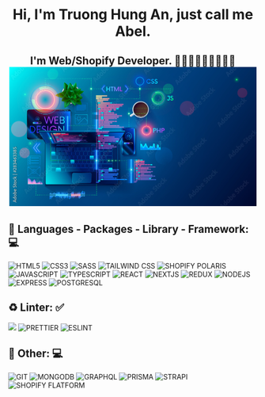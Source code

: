 <h1 align="center">Hi, I'm Truong Hung An, just call me Abel.
<h2 align="center">I'm Web/Shopify Developer. 👨🏻‍💻👨🏻‍💻👨🏻‍💻

<div align="center">
  <img src="./assets/coding.jpeg" width="500px" />
</div>

## 🔭 **Languages - Packages - Library - Framework:** 💻

![HTML5](https://img.shields.io/badge/HTML5-E34F26?style=for-the-badge&logo=html5&logoColor=white)
![CSS3](https://img.shields.io/badge/CSS3-1572B6?style=for-the-badge&logo=css3&logoColor=white)
![SASS](https://img.shields.io/badge/Sass-CC6699?style=for-the-badge&logo=sass&logoColor=white)
![TAILWIND CSS](https://img.shields.io/badge/Tailwind_CSS-38B2AC?style=for-the-badge&logo=tailwind-css&logoColor=white)
![SHOPIFY POLARIS](https://img.shields.io/badge/SHOPIFY_POLARIS-161619?style=for-the-badge&logo=shopify&logoColor=4F7637)
![JAVASCRIPT](https://img.shields.io/badge/JavaScript-323330?style=for-the-badge&logo=javascript&logoColor=F7DF1E)
![TYPESCRIPT](https://img.shields.io/badge/TypeScript-007ACC?style=for-the-badge&logo=typescript&logoColor=white)
![REACT](https://img.shields.io/badge/React-20232A?style=for-the-badge&logo=react&logoColor=61DAFB)
![NEXTJS](https://img.shields.io/badge/NextJS-383838?style=for-the-badge&logoColor=FFFFFF)
![REDUX](https://img.shields.io/badge/Redux-593D88?style=for-the-badge&logo=redux&logoColor=white)
![NODEJS](https://img.shields.io/badge/Node%20js-339933?style=for-the-badge&logo=nodedotjs&logoColor=white)
![EXPRESS](https://img.shields.io/badge/Express%20js-000000?style=for-the-badge&logo=express&logoColor=white)
![POSTGRESQL](https://img.shields.io/badge/PostgreSQL-31648C?style=for-the-badge&logo=PostgreSQL&logoColor=FFFFFF)

## ♻️ **Linter:** ✅

![](https://img.shields.io/badge/Editor%20Config-E0EFEF?style=for-the-badge&logo=editorconfig&logoColor=000)
![PRETTIER](https://img.shields.io/badge/prettier-1A2C34?style=for-the-badge&logo=prettier&logoColor=F7BA3E)
![ESLINT](https://img.shields.io/badge/eslint-3A33D1?style=for-the-badge&logo=eslint&logoColor=white)

## 🔭 **Other:** 💻

![GIT](https://img.shields.io/badge/GIT-E44C30?style=for-the-badge&logo=git&logoColor=white)
![MONGODB](https://img.shields.io/badge/MongoDB-4EA94B?style=for-the-badge&logo=mongodb&logoColor=white)
![GRAPHQL](https://img.shields.io/badge/GraphQl-E10098?style=for-the-badge&logo=graphql&logoColor=white)
![PRISMA](https://img.shields.io/badge/Prisma-3982CE?style=for-the-badge&logo=Prisma&logoColor=white)
![STRAPI](https://img.shields.io/badge/Strapi-121180?style=for-the-badge&logo=Strapi&logoColor=FFFFFF)
![SHOPIFY FLATFORM](https://img.shields.io/badge/Shopify_Platform-4F7637?style=for-the-badge&logo=shopify&logoColor=FFFFFF)
